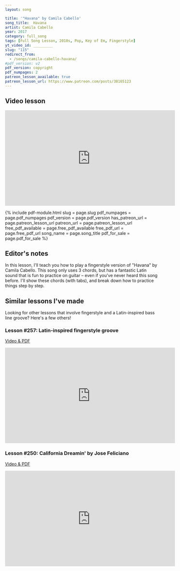 ```yaml
---
layout: song

title: '"Havana" by Camila Cabello'
song_title:  Havana
artist: Camila Cabello
year: 2017
category: full_song
tags: [Full Song Lesson, 2010s, Pop, Key of Em, Fingerstyle]
yt_video_id: _________
slug: "115"
redirect_from:
  - /songs/camila-cabello-havana/
#pdf_version: v2
pdf_version: copyright
pdf_numpages: 2
patreon_lesson_available: true
patreon_lesson_url: https://www.patreon.com/posts/38165123
---
```






## Video lesson

<iframe width="560" height="315" src="https://www.youtube.com/embed/ua_VdR6t2DA?showinfo=0" frameborder="0" allowfullscreen></iframe>




{% include pdf-module.html slug = page.slug pdf_numpages = page.pdf_numpages pdf_version = page.pdf_version has_patreon_url = page.patreon_lesson_url patreon_url = page.patreon_lesson_url free_pdf_available = page.free_pdf_available free_pdf_url = page.free_pdf_url song_name = page.song_title pdf_for_sale = page.pdf_for_sale %}

## Editor's notes

In this lesson, I'll teach you how to play a fingerstyle version of "Havana" by Camila Cabello. This song only uses 3 chords, but has a fantastic Latin sound that is fun to practice on guitar – even if you've never heard this song before. I'll show these chords (with tabs), and break down how to practice things step by step.

<!-- ## Capo 3rd fret

Head's up, to play this song in the style I demonstrate in my video - you'll need a capo on the 3rd fret! This lets you use easy chords.

## Chords needed

This entire song uses these three chords, in this order, over and over again.

    E –––0––––0––––2––––
    B –––0––––1––––0––––
    G –––0––––0––––2––––
    D –––2––––2––––1––––
    A –––2––––3––––2––––
    E –––0––––––––––––––
         Em   C    B7

## Lyrics with chords

    Capo 3rd fret

    INTRO
        e ––––––––0––x––––––––––––––––––––––––––––––––––––––––
        B ––––––––0––x––––––––1–––––––––––0––––––––0––1––0––––
        G ––––––––0––x––––––––0–––––––––––2–––––––––––––––––––
        D ––2––––––––––––––2–––––––––––1––––––––––––––––––––––
        A ––––––––––––––3––––––––2––––––––––––––2–––––––––––––
        E ––––––––––––––––––––––––––––––––––––––––––––––––––––
            Em          C        B7
            1  +  2  +  3  +  4  +  1  +  2  +  3  +  4  +  

    CHORUS
          Em           C   B7
        Havana, ooh na-na..... half of my heart is in
          Em           C   B7
        Havana, ooh na-na..... he took me back to
               Em           C   B7
        East Atlanta, na-na-na...... oh, but my heart is in
          Em              C                   B7 (let ring)            (Em)
        Havana... there's something about his manners... Havana, ooh na-na

    VERSE
               Em                  C                B7
            He didn't walk up with that "how you doin'?"
               Em                          C         B7
            He said there's a lot of girls I can do with
              Em               C        B7
            I knew him forever in a minute
                Em               C        B7
            And papa says he got malo in him

            Em           C                B7
            Ooh, ooh-ooh-ooh, ooh-ooh-ooh-ooh
                             Em         C                B7
            I knew it when I met him, I loved him when I left him... got me feelin' like
            Em           C                B7
            Ooh, ooh-ooh-ooh, ooh-ooh-ooh-ooh
                              Em          C          B7 (let ring)        
            And then I had to tell him, I had to go..... oh na-na-na-na-na (Woo)

    [ Chorus ]

        [ Verse 2: Young Thug rap ]

    [ Chorus ]

## How to learn the riff step by step

Here's how to break it down into easy steps, when learning it. See my video for reference!

### 1. Chords and general timing

First, understand the 3 chords you'll play and the general timing. Two counts of Eminor, 2 counts of C, 4 counts of B7.

    e ––0–––––––––––0–––––––––––2–––––––––––––––––––––––––
    B ––0–––––––––––1–––––––––––0–-–––––––––––––––––––––––
    G ––0–––––––––––0–––––––––––2–-–––––––––––––––––––––––
    D ––2–––––––––––2–––––––––––1–-–––––––––––––––––––––––
    A ––2–––––––––––3–––––––––––2–––––––––––––––––––––––––
    E ––0–––––––––––––––––––––––––––––––––––––––––––––––––
        Em          C           B7
        1  +  2  +  3  +  4  +  1  +  2  +  3  +  4  +  

### 2. Simplifying the chord voicings

Then, know that we are only going to play some of the strings for each chord (as shown below). This will let us capture the descending sound of the bassiest (and highest) notes.

    e ––0–––––––––––––––––––––––––––––––––––––––––––––––––
    B ––0–––––––––––1–––––––––––0–-–––––––––––––––––––––––
    G ––0–––––––––––0–––––––––––2–-–––––––––––––––––––––––
    D ––2–––––––––––2–––––––––––1–-–––––––––––––––––––––––
    A ––––––––––––––3–––––––––––2–––––––––––––––––––––––––
    E ––––––––––––––––––––––––––––––––––––––––––––––––––––
        Em          C           B7
        1  +  2  +  3  +  4  +  1  +  2  +  3  +  4  +  

### 3. Pushing the B7

Next, we'll want to "push" the B7 so that it is played an eighth note before the "1" count that begins the second measure. This is a vital step in creating the Latin sound of the song.

    e ––0–––––––––––––––––––––––––––––––––––––––––––––––––
    B ––0–––––––––––1––––––––0––––-–––––––––––––––––––––––
    G ––0–––––––––––0––––––––2––––-–––––––––––––––––––––––
    D ––2–––––––––––2––––––––1––––-–––––––––––––––––––––––
    A ––––––––––––––3––––––––2––––––––––––––––––––––––––––
    E ––––––––––––––––––––––––––––––––––––––––––––––––––––
        Em          C        B7
        1  +  2  +  3  +  4  +  1  +  2  +  3  +  4  +  

### 4. Breaking up the chords

Now the fun part - breaking the chords into arpeggio-like progressions. See my video for reference here.

    e ––––––––0–––––––––––––––––––––––––––––––––––––––––––
    B ––––––––0–––––––––––1–––––––––––0–––––––––––––––––––
    G ––––––––0–––––––––––0–––––––––––2–––––––––––––––––––
    D ––2––––––––––––––2–––––––––––1––––––––––––––––––––––
    A ––––––––––––––3––––––––2––––––––––––––––––––––––––––
    E ––––––––––––––––––––––––––––––––––––––––––––––––––––
        Em          C        B7
        1  +  2  +  3  +  4  +  1  +  2  +  3  +  4  +  

### 5. Adding B7 flourish

Finally, add these flourish notes in the final few beats of the B7 measure...

    e ––––––––0–––––––––––––––––––––––––––––––––––––––––––
    B ––––––––0–––––––––––1–––––––––––0––––––––0––1––0––––
    G ––––––––0–––––––––––0–––––––––––2–––––––––––––––––––
    D ––2––––––––––––––2–––––––––––1––––––––––––––––––––––
    A ––––––––––––––3––––––––2––––––––––––––2–––––––––––––
    E ––––––––––––––––––––––––––––––––––––––––––––––––––––
        Em          C        B7
        1  +  2  +  3  +  4  +  1  +  2  +  3  +  4  +  

### 6. Silencing the E-minor

And if you want, you can silence the E-minor chord by resting your fingers on it on the "2 +" count. See my video for reference.

    e ––––––––0––x––––––––––––––––––––––––––––––––––––––––
    B ––––––––0––x––––––––1–––––––––––0––––––––0––1––0––––
    G ––––––––0––x––––––––0–––––––––––2–––––––––––––––––––
    D ––2––––––––––––––2–––––––––––1––––––––––––––––––––––
    A ––––––––––––––3––––––––2––––––––––––––2–––––––––––––
    E ––––––––––––––––––––––––––––––––––––––––––––––––––––
        Em          C        B7
        1  +  2  +  3  +  4  +  1  +  2  +  3  +  4  +  

That's it! From here you're good to go. Feel free to improvise further as you wish. Again, see my video for reference. -->


## Similar lessons I've made

Looking for other lessons that involve fingerstyle and a Latin-inspired bass line groove? Here's a few others!

### Lesson #257: Latin-inspired fingerstyle groove

[Video & PDF](http://playsongnotes.com/lessons/257/)

<iframe width="560" height="315" src="https://www.youtube.com/embed/A8m3e3Vj7v4?showinfo=0" frameborder="0" allowfullscreen></iframe><br />



### Lesson #250: California Dreamin' by Jose Feliciano

[Video & PDF](http://playsongnotes.com/lessons/250/)

<iframe width="560" height="315" src="https://www.youtube.com/embed/Q7x0E0BsAIE?showinfo=0" frameborder="0" allowfullscreen></iframe><br />






<!-- 
## Good luck!

Let me know if you have questions. I hope this was helpful. -->
